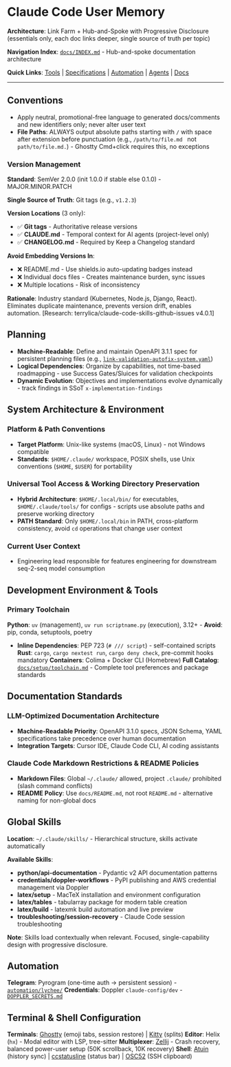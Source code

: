 # Claude Code User Memory

**Architecture**: Link Farm + Hub-and-Spoke with Progressive Disclosure (essentials only, each doc links deeper, single source of truth per topic)

**Navigation Index**: [`docs/INDEX.md`](docs/INDEX.md) - Hub-and-spoke documentation architecture

**Quick Links**: [Tools](tools/) | [Specifications](specifications/) | [Automation](automation/) | [Agents](docs/agents/AGENTS.md) | [Docs](docs/)

______________________________________________________________________

## Conventions

- Apply neutral, promotional-free language to generated docs/comments and new identifiers only; never alter user text
- **File Paths**: ALWAYS output absolute paths starting with `/` with space after extension before punctuation (e.g., `/path/to/file.md ` not `path/to/file.md.`) - Ghostty Cmd+click requires this, no exceptions

### Version Management

**Standard**: SemVer 2.0.0 (init 1.0.0 if stable else 0.1.0) - MAJOR.MINOR.PATCH

**Single Source of Truth**: Git tags (e.g., `v1.2.3`)

**Version Locations** (3 only):

- ✅ **Git tags** - Authoritative release versions
- ✅ **CLAUDE.md** - Temporal context for AI agents (project-level only)
- ✅ **CHANGELOG.md** - Required by Keep a Changelog standard

**Avoid Embedding Versions In**:

- ❌ README.md - Use shields.io auto-updating badges instead
- ❌ Individual docs files - Creates maintenance burden, sync issues
- ❌ Multiple locations - Risk of inconsistency

**Rationale**: Industry standard (Kubernetes, Node.js, Django, React). Eliminates duplicate maintenance, prevents version drift, enables automation. [Research: terrylica/claude-code-skills-github-issues v4.0.1]

## Planning

- **Machine-Readable**: Define and maintain OpenAPI 3.1.1 spec for persistent planning files (e.g., [`link-validation-autofix-system.yaml`](/Users/terryli/.claude/specifications/link-validation-autofix-system.yaml))
- **Logical Dependencies**: Organize by capabilities, not time-based roadmapping - use Success Gates/Sluices for validation checkpoints
- **Dynamic Evolution**: Objectives and implementations evolve dynamically - track findings in SSoT `x-implementation-findings`

## System Architecture & Environment

### Platform & Path Conventions

- **Target Platform**: Unix-like systems (macOS, Linux) - not Windows compatible
- **Standards**: `$HOME/.claude/` workspace, POSIX shells, use Unix conventions (`$HOME`, `$USER`) for portability

### Universal Tool Access & Working Directory Preservation

- **Hybrid Architecture**: `$HOME/.local/bin/` for executables, `$HOME/.claude/tools/` for configs - scripts use absolute paths and preserve working directory
- **PATH Standard**: Only `$HOME/.local/bin` in PATH, cross-platform consistency, avoid `cd` operations that change user context

### Current User Context

- Engineering lead responsible for features engineering for downstream seq-2-seq model consumption

## Development Environment & Tools

### Primary Toolchain

**Python**: `uv` (management), `uv run scriptname.py` (execution), 3.12+ - **Avoid**: pip, conda, setuptools, poetry

- **Inline Dependencies**: PEP 723 (`# /// script`) - self-contained scripts
  **Rust**: `cargo`, `cargo nextest run`, `cargo deny check`, pre-commit hooks mandatory
  **Containers**: Colima + Docker CLI (Homebrew)
  **Full Catalog**: [`docs/setup/toolchain.md`](docs/setup/toolchain.md) - Complete tool preferences and package standards

## Documentation Standards

### LLM-Optimized Documentation Architecture

- **Machine-Readable Priority**: OpenAPI 3.1.0 specs, JSON Schema, YAML specifications take precedence over human documentation
- **Integration Targets**: Cursor IDE, Claude Code CLI, AI coding assistants

### Claude Code Markdown Restrictions & README Policies

- **Markdown Files**: Global `~/.claude/` allowed, project `.claude/` prohibited (slash command conflicts)
- **README Policy**: Use `docs/README.md`, not root `README.md` - alternative naming for non-global docs

## Global Skills

**Location**: `~/.claude/skills/` - Hierarchical structure, skills activate automatically

**Available Skills**:

- **python/api-documentation** - Pydantic v2 API documentation patterns
- **credentials/doppler-workflows** - PyPI publishing and AWS credential management via Doppler
- **latex/setup** - MacTeX installation and environment configuration
- **latex/tables** - tabularray package for modern table creation
- **latex/build** - latexmk build automation and live preview
- **troubleshooting/session-recovery** - Claude Code session troubleshooting

**Note**: Skills load contextually when relevant. Focused, single-capability design with progressive disclosure.

## Automation

**Telegram**: Pyrogram (one-time auth → persistent session) - [`automation/lychee/`](/Users/terryli/.claude/automation/lychee/)
**Credentials**: Doppler `claude-config/dev` - [`DOPPLER_SECRETS.md`](/Users/terryli/.claude/automation/lychee/DOPPLER_SECRETS.md)

## Terminal & Shell Configuration

**Terminals**: [Ghostty](docs/setup/terminal-setup.md) (emoji tabs, session restore) | [Kitty](docs/setup/terminal-setup.md) (splits)
**Editor**: Helix (`hx`) - Modal editor with LSP, tree-sitter
**Multiplexer**: [Zellij](docs/setup/README.md) - Crash recovery, balanced power-user setup (50K scrollback, 10K recovery)
**Shell**: [Atuin](specifications/atuin-shell-history.yaml) (history sync) | [ccstatusline](https://github.com/sirmalloc/ccstatusline) (status bar) | [OSC52](docs/setup/ssh-clipboard-osc52.md) (SSH clipboard)
